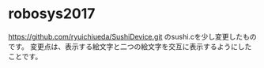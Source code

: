# robosys2017
https://github.com/ryuichiueda/SushiDevice.git
のsushi.cを少し変更したものです。
変更点は、表示する絵文字と二つの絵文字を交互に表示するようにしたことです。
